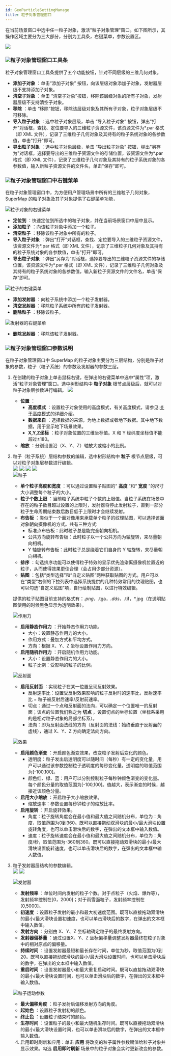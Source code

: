 ```yaml
---
id: GeoParticleSettingManage
title: 粒子对象管理窗口  
---  
```

在当前场景窗口中选中任一粒子对象，激活"粒子对象管理"窗口。如下图所示，其操作区域主要分为三大部分，分别为工具条，右键菜单，参数设置区。

![](img/GeoParticleManage.png)  
 
  
### ![](../../img/read.gif)粒子对象管理窗口工具条

粒子对象管理窗口工具条提供了五个功能按钮，针对不同层级的三维几何对象。

  * **添加子对象** ：单击“添加子对象” 按钮，向该层级对象添加子对象，发射器层级不支持添加子对象。
  * **清空子对象** ：单击 “清空子对象”按钮，移除该层级对象的所有子对象，发射器层级不支持清空子对象。
  * **移除** ：单击 “移除”按钮，移除该层级对象及其所有子对象，粒子对象层级不可移除。
  * **导入粒子对象** ：选中粒子对象层级，单击 “导入粒子对象” 按钮，弹出"打开"对话框，查找、定位要导入的三维粒子资源文件，该资源文件为*.par 格式（即 XML 文件），记录了三维粒子几何对象及其持有的粒子系统对象的各参数值，单击"打开"即可。 
  * **导出粒子对象** ：选中粒子对象层级，单击 “导出粒子对象” 按钮，弹出"另存为"对话框，选择要导出的三维粒子资源文件的存储位置，该资源文件为*.par 格式（即 XML 文件），记录了三维粒子几何对象及其持有的粒子系统对象的各参数值，输入新粒子资源文件的文件名，单击"保存"即可。 

### ![](../../img/read.gif)粒子对象管理窗口中右键菜单

在粒子对象管理窗口中，为方便用户管理场景中所有的三维粒子几何对象，SuperMap 的粒子对象及其子对象提供了右键菜单功能，

![](img/close.gif)粒子对象的右键菜单

  * **定位到** ：快速定位到所选中的粒子对象，并在当前场景窗口中居中显示。
  * **添加粒子** ：向该粒子对象中添加一个粒子。
  * **清空粒子** ：移除该粒子对象中所有的粒子。
  * **导入粒子对象** ：弹出“打开”对话框，查找、定位要导入的三维粒子资源文件，该资源文件为*.par 格式（即 XML 文件），记录了三维粒子几何对象及其持有的粒子系统对象的各参数值，单击"打开"即可。 
  * **导出粒子对象** ：弹出“另存为”对话框，选择要导出的三维粒子资源文件的存储位置，该资源文件为*.par 格式（即 XML 文件），记录了三维粒子几何对象及其持有的粒子系统对象的各参数值，输入新粒子资源文件的文件名，单击“保存”即可。 

![](img/close.gif)粒子的右键菜单

  * **添加发射器** ：向粒子系统中添加一个粒子发射器。
  * **清空发射器** ：移除粒子系统中所有的粒子发射器。
  * **删除粒子** ：移除该粒子。

![](img/close.gif)发射器的右键菜单

  * **删除发射器** ：移除该粒子发射器。

### ![](../../img/read.gif)粒子对象管理窗口参数说明

在粒子对象管理窗口中 SuperMap 的粒子对象主要分为三层结构，分别是粒子对象的参数，粒子（粒子系统）的参数及发射器的参数三层。

1. 在创建的粒子对象上单击鼠标右键，在弹出的右键菜单中选中“属性”项，激活“粒子对象管理”窗口。选中树形结构中 **粒子对象** 根节点层级后，就可以对粒子对象层参数进行编辑。      ![](img/GeoParticleParameter.png)  
      * **位置** ： 
        * **高度模式** ：设置粒子对象使用的高度模式，有关高度模式，请参见:[关于高度模式](../AdvancedLayserSetting/AboutAltitudeMode)的详细介绍。
        * **数据来自** ：选择数据的来源，为地上数据或者地下数据。其中地下数据，用于显示地下场景效果。
        * **X,Y,Z坐标** ：粒子对象位置的三维坐标值。X 和 Y 经纬度坐标值不能超过±180。
      * **缩放** ：分别设置沿（X、Y、Z）轴放大或缩小的比例。
2. 粒子（粒子系统）层结构参数的编辑，选中树形结构中 **粒子** 根节点层级，可以对粒子对象层参数进行编辑。       
  ![](img/ParticleSys1.png)  ![](img/ParticleSys2.png)  ![](img/ParticleSys3.png)  ![](img/ParticleSys4.png)  
    ![](img/close.gif)粒子
      * **单个粒子高度和宽度** ：可以通过设置粒子贴图的“ **高度** ”和“ **宽度** ”的尺寸大小调整每个粒子的大小。
      * **粒子个数上限** ：当前粒子系统中粒子个数的上限值。当粒子系统在场景中存在的粒子数目超过设置的上限时，发射器将停止发射粒子，直到一部分粒子生命周期结束数后数目低于上限时才会继续发射。
      * **布告板** ：类似于一个面对像用来承载单个粒子的纹理贴图，可以选择该面对象朝向摄像机的方式。共有三种方式: 
        * 标准点布告板：此时粒子总是能完全朝向相机。
        * 公共方向旋转布告板：此时粒子以一个公共方向为轴旋转，来尽量朝向相机。
        * Y 轴旋转布告板：此时粒子总是绕着它们自身的 Y 轴旋转，来尽量朝向相机。
      * **排序** ：勾选排序功能可以使得粒子特效的显示优先渲染离摄像机位置近的粒子，从而使得效果更佳合理（会占用少部分资源）。
      * **贴图** ：包括“类型选择”和“自定义贴图”两种获取贴图的方式。用户可以在“类型”右侧的下拉列表中选择系统提供的几种特效常用的纹理贴图，也可以勾选“自定义贴图”项，自行绘制贴图，以进行特效编辑。 

    提供的粒子贴图目前支持的格式有：*.png，*.tga，*.dds，*.tif，*.jpg（在透明贴图使用的时候黑色显示为透明效果）。

    ![](img/close.gif)作用力

      * **启用静态作用力** ：开始静态作用力功能。 
        * 大小：设置静态作用力的大小。
        * 作用方式：叠加方式和平均方式。
        * 方向：根据 X、Y、Z 坐标设置作用力方向。
      * **启用随机作用力** ：开启随机作用力功能。 
        * 大小：设置静态作用力的大小。
        * 粒子比例：受影响的粒子的比例。

    ![](img/close.gif)反射面

      * **启用反射面** ：实现粒子在某一位置呈现反射效果。 
        * 反射速率比：设置受反射效果影响的粒子反射时的速率比，反射速率比 = 粒子被反射后速率/反射前速率。
        * 切点：通过一个点和反射面的法向，可以确定一个位置唯一的反射面；该点的位置我们称之为 **切点** ，设置切点的坐标位置（坐标系采用的是相对粒子对象的局部坐标系）。
        * 法向：即为反射面法线的方向（反射面的法线：始终垂直于反射面的虚线），通过 X、Y、Z 方向确定法向方向。

    ![](img/close.gif)效果

      * **启用颜色渐变** ：开启颜色渐变效果，改变粒子发射后变化的颜色。 
        * 透明度：粒子发出后透明度可以随时间（每秒）有一定的变化量，用户可以通过该参数控制粒子透明度的每秒变化量。透明度的取值范围为[-100,100]。
        * 颜色红、绿、蓝：用户可以分别控制粒子每秒钟颜色渐变的变化量。每个颜色分量的取值范围为[-100,100]。值越大，表示渐变的时候，越接近该颜色分量。
      * **启用大小缩放** ：开启粒子大小缩放效果。 
        * 缩放速率：参数设置每秒钟粒子的缩放比率。
      * **启用旋转** ：开启旋转效果。 
        * 角度：粒子旋转角度会在最小值和最大值之间随机分布，单位为：角度，取值范围为0到360。既可以直接拖动双滑块的最小/最大滑块设置旋转角度，也可以单击滑块后的数字，在弹出的文本框中输入数值。 
        * 速度：粒子旋转速度会在最小值和最大值之间随机分布，单位为：角度/秒，取值范围为-360到360。既可以直接拖动双滑块的最小/最大滑块设置旋转速度，也可以单击滑块后的数字，在弹出的文本框中输入数值。 
3. 粒子发射器层结构的参数编辑。      
  ![](img/ParticleEmitter1.png)  ![](img/ParticleEmitter2.png)  

  
    ![](img/close.gif)发射器

      * **发射频率** ：单位时间内发射的粒子个数。对于点粒子（火焰、爆炸等），发射频率控制在[0，2000]；对于雨雪面粒子，发射频率控制在[0,5000]。
      * **初速度** ：设置粒子发射的最小和最大初速度范围。既可以直接拖动双滑块的最小/最大滑块设置初速度，也可以单击滑块后的数字，在弹出的文本框中输入数值。
      * **发射方向** ：分别由 X、Y、Z 坐标轴确定粒子的最终发射方向。
      * **发射器偏移量** ：通过设置X、Y、Z 坐标偏移量调整发射器最终在粒子对象中的相对原点的偏移量。
      * **持续时间** ：设置发射器最短和最长存在时间，单位为秒，取值范围为0到20。既可以直接拖动双滑块的最小/最大滑块设置时间，也可以单击滑块后的数字，在弹出的文本框中输入数值。
      * **重启时间** ：设置发射器最小和最大重复启动时间。既可以直接拖动双滑块的最小/最大滑块设置时间，也可以单击滑块后的数字，在弹出的文本框中输入数值。

    ![](img/close.gif)粒子运动参数

      * **最大偏移角度** ：粒子发射后偏移发射方向的角度。
      * **起始色** ：设置粒子发射初的颜色。
      * **终止色** ：设置粒子结束时的颜色。
      * **生存时间** ：设置粒子的最小和最大随机生存时间。既可以直接拖动双滑块的最小/最大滑块设置时间，也可以单击滑块后的数字，在弹出的文本框中输入数值。
      4. 启用即时刷新和应用：单击 **应用** 将改变的粒子属性参数赋值给粒子对象并显示效果。勾选 **启用即时刷新** 场景中的粒子对象会实时更新改变的参数。




